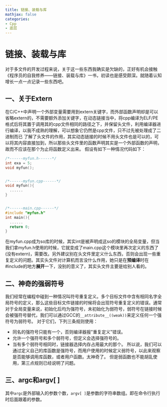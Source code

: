 ```yaml
---
title: 链接、装载与库
mathjax: false
categories:
- Cpp
- 底层
---
```


# 链接、装载与库
对于多文件的开发过程来说，关于这一些东西我确实是欠缺的，正好有机会接触《程序员的自我修养——链接、装载与库》一书，初读也是感受颇深。就随着认知增长一点一点记录一些东西吧。

<!--more-->

## 一、关于Extern

在C/C++中声明一个外部变量需要用到extern关键字，而外部函数声明却是可以省略extern的，不需要额外添加关键字，在动态链接当中，将cpp编译为ELF/PE格式后将其置于调用其的cpp文件相同的路径之下，并保留头文件，利用编译器进行编译，以我不成熟的理解，可以想象它仍然是cpp文件，只不过先被处理成了二进制而已
了解了头文件的作用，其实动态链接的时候不用头文件也是可以的，可以将其内容直接加到，所以那些头文件里的函数声明其实是一个外部函数的声明，故而不应该在那个为止将函数定义出来。
假设有如下一种情况代码如下：
```C++
/*------myfun.h------*/
int exa = 5;
void myfun();


/*------myfun.cpp------*/
void myfun(){
  ......
}


/*------main.cpp------*/
#include "myfun.h"
int main(){
  ......
  return 0;
}
```
在myfun.cpp成为so库的时候，其实int是被声明成这so的模块的全局变量，但当我们拿myfun.h使用的时候，它就变成了main.cpp这个模块里再次定义的东西了(没有extern)，需要改。另外建议别在头文件里定义什么东西，否则会出现一些重复定义的问题。其实头文件对计算机而言没什么作用，她只是在**预编译**时在#include的地方**展开**一下，没别的意义了，其实头文件主要是给别人看的。

## 二、神奇的强弱符号
我们经常在编程中碰到一种情况叫符号重复定义。多个目标文件中含有相同名字全局符号的定义，那么这些目标文件链接的时候将会出现符号重复定义的错误。通常对于全局变量来说，初始化后均为强符号，未初始化为弱符号，弱符号在链接时候会被强符号替代，我们可以通过GCC的`__attribute__((weak))`来定义任何一个强符号为弱符号。
对于它们，下列三条规则使用：
- 同名的强符号只能有一个，否则编译器报"重复定义"错误。
- 允许一个强符号和多个弱符号，但定义会选择强符号的。
- 当有多个弱符号相同时，链接器选择内存占用最大的那个。
所以说，我们可以通过定义自己的库函数是强符号，而用户使用的时候定义弱符号，以此来观察是否能够调用库函数，或者用户函数。太神奇了。
但是弱函数也不能胡乱使用，第三点规则已经说明了问题。
## 三、argc和argv[ ]
其中`argc`是外部输入的参数个数，`argv[ ]`是参数的字符串数组。即在命令行执行时后面跟着的参数。